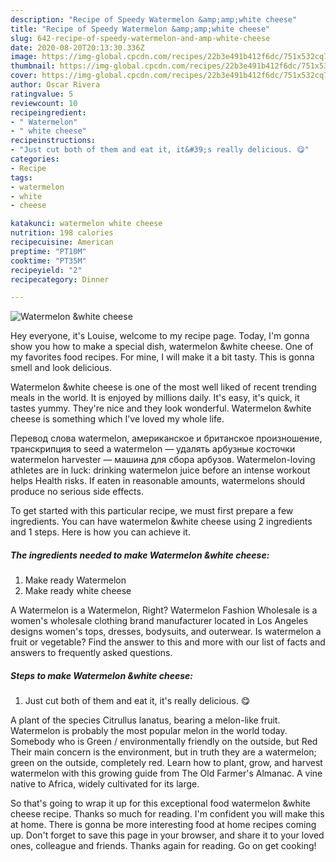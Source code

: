 ```yaml
---
description: "Recipe of Speedy Watermelon &amp;amp;white cheese"
title: "Recipe of Speedy Watermelon &amp;amp;white cheese"
slug: 642-recipe-of-speedy-watermelon-and-amp-white-cheese
date: 2020-08-20T20:13:30.336Z
image: https://img-global.cpcdn.com/recipes/22b3e491b412f6dc/751x532cq70/watermelon-white-cheese-recipe-main-photo.jpg
thumbnail: https://img-global.cpcdn.com/recipes/22b3e491b412f6dc/751x532cq70/watermelon-white-cheese-recipe-main-photo.jpg
cover: https://img-global.cpcdn.com/recipes/22b3e491b412f6dc/751x532cq70/watermelon-white-cheese-recipe-main-photo.jpg
author: Oscar Rivera
ratingvalue: 5
reviewcount: 10
recipeingredient:
- " Watermelon"
- " white cheese"
recipeinstructions:
- "Just cut both of them and eat it, it&#39;s really delicious. 😋"
categories:
- Recipe
tags:
- watermelon
- white
- cheese

katakunci: watermelon white cheese 
nutrition: 198 calories
recipecuisine: American
preptime: "PT10M"
cooktime: "PT35M"
recipeyield: "2"
recipecategory: Dinner

---
```



![Watermelon &amp;white cheese](https://img-global.cpcdn.com/recipes/22b3e491b412f6dc/751x532cq70/watermelon-white-cheese-recipe-main-photo.jpg)

Hey everyone, it's Louise, welcome to my recipe page. Today, I'm gonna show you how to make a special dish, watermelon &amp;white cheese. One of my favorites food recipes. For mine, I will make it a bit tasty. This is gonna smell and look delicious.

Watermelon &amp;white cheese is one of the most well liked of recent trending meals in the world. It is enjoyed by millions daily. It's easy, it's quick, it tastes yummy. They're nice and they look wonderful. Watermelon &amp;white cheese is something which I've loved my whole life.

Перевод слова watermelon, американское и британское произношение, транскрипция to seed a watermelon — удалять арбузные косточки watermelon harvester — машина для сбора арбузов. Watermelon-loving athletes are in luck: drinking watermelon juice before an intense workout helps Health risks. If eaten in reasonable amounts, watermelons should produce no serious side effects.


To get started with this particular recipe, we must first prepare a few ingredients. You can have watermelon &amp;white cheese using 2 ingredients and 1 steps. Here is how you can achieve it.

<!--inarticleads1-->

##### The ingredients needed to make Watermelon &amp;white cheese:

1. Make ready  Watermelon
1. Make ready  white cheese


A Watermelon is a Watermelon, Right? Watermelon Fashion Wholesale is a women&#39;s wholesale clothing brand manufacturer located in Los Angeles designs women&#39;s tops, dresses, bodysuits, and outerwear. Is watermelon a fruit or vegetable? Find the answer to this and more with our list of facts and answers to frequently asked questions. 

<!--inarticleads2-->

##### Steps to make Watermelon &amp;white cheese:

1. Just cut both of them and eat it, it&#39;s really delicious. 😋


A plant of the species Citrullus lanatus, bearing a melon-like fruit. Watermelon is probably the most popular melon in the world today. Somebody who is Green / environmentally friendly on the outside, but Red Their main concern is the environment, but in truth they are a watermelon; green on the outside, completely red. Learn how to plant, grow, and harvest watermelon with this growing guide from The Old Farmer&#39;s Almanac. A vine native to Africa, widely cultivated for its large. 

So that's going to wrap it up for this exceptional food watermelon &amp;white cheese recipe. Thanks so much for reading. I'm confident you will make this at home. There is gonna be more interesting food at home recipes coming up. Don't forget to save this page in your browser, and share it to your loved ones, colleague and friends. Thanks again for reading. Go on get cooking!

